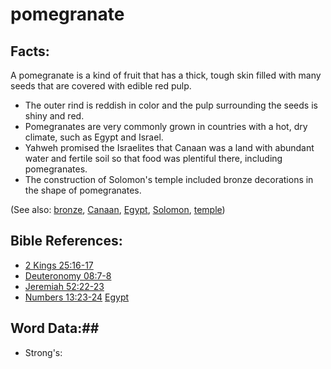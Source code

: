 # pomegranate #

## Facts: ##

A pomegranate is a kind of fruit that has a thick, tough skin filled with many seeds that are covered with edible red pulp.

* The outer rind is reddish in color and the pulp surrounding the seeds is shiny and red.
* Pomegranates are very commonly grown in countries with a hot, dry climate, such as Egypt and Israel.
* Yahweh promised the Israelites that Canaan was a land with abundant water and fertile soil so that food was plentiful there, including pomegranates.
* The construction of Solomon's temple included bronze decorations in the shape of pomegranates.

(See also: [bronze](../other/bronze.md), [Canaan](../other/canaan.md), [Egypt](../other/egypt.md), [Solomon](../other/solomon.md), [temple](../kt/temple.md))

## Bible References: ##

* [2 Kings 25:16-17](rc://en/tn/help/2ki/25/16)
* [Deuteronomy 08:7-8](rc://en/tn/help/deu/08/07)
* [Jeremiah 52:22-23](rc://en/tn/help/jer/52/22)
* [Numbers 13:23-24](rc://en/tn/help/num/13/23)
[Egypt](../other/egypt.md)

## Word Data:##

* Strong's: 

